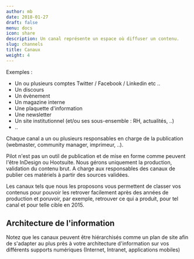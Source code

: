 ```yaml
---
author: mb
date: 2018-01-27
draft: false
menu: docs
icon: share
description: Un canal représente un espace où diffuser un contenu.
slug: channels
title: Canaux
weight: 4
---
```


Exemples :

- Un ou plusieurs comptes Twitter / Facebook / Linkedin etc ..
- Un discours
- Un évènement
- Un magazine interne
- Une plaquette d'information
- Une newsletter
- Un site institutionnel (et/ou ses sous-ensemble : RH, actualités, ..)
- ..

Chaque canal a un ou plusieurs responsables en charge de la publication (webmaster, community manager, imprimeur, ..).

Pilot n'est pas un outil de publication et de mise en forme comme peuvent l'être InDesign ou Hootsuite. Nous gérons uniquement la production, validation du contenu brut. A charge aux responsables des canaux de publier ces matériels à partir des sources validées.

Les canaux tels que nous les proposons vous permettent de classer vos contenus pour pouvoir les retrover facilement après des années de production et poruvoir, par exemple, retrouver ce qui a produit, pour tel canal et pour telle cible en 2015.

## Architecture de l'information

Notez que les canaux peuvent être hiérarchisés comme un plan de site afin de s'adapter au plus près à votre architecture d'information sur vos différents supports numériques (Internet, Intranet, applications mobiles)
